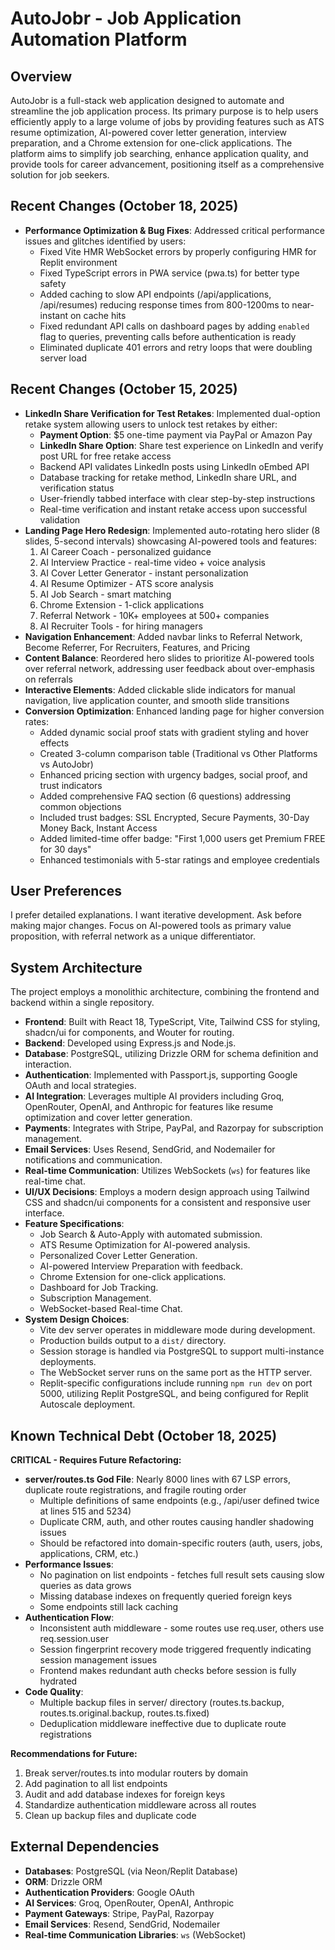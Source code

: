 # AutoJobr - Job Application Automation Platform

## Overview
AutoJobr is a full-stack web application designed to automate and streamline the job application process. Its primary purpose is to help users efficiently apply to a large volume of jobs by providing features such as ATS resume optimization, AI-powered cover letter generation, interview preparation, and a Chrome extension for one-click applications. The platform aims to simplify job searching, enhance application quality, and provide tools for career advancement, positioning itself as a comprehensive solution for job seekers.

## Recent Changes (October 18, 2025)
- **Performance Optimization & Bug Fixes**: Addressed critical performance issues and glitches identified by users:
  - Fixed Vite HMR WebSocket errors by properly configuring HMR for Replit environment
  - Fixed TypeScript errors in PWA service (pwa.ts) for better type safety
  - Added caching to slow API endpoints (/api/applications, /api/resumes) reducing response times from 800-1200ms to near-instant on cache hits
  - Fixed redundant API calls on dashboard pages by adding `enabled` flag to queries, preventing calls before authentication is ready
  - Eliminated duplicate 401 errors and retry loops that were doubling server load

## Recent Changes (October 15, 2025)
- **LinkedIn Share Verification for Test Retakes**: Implemented dual-option retake system allowing users to unlock test retakes by either:
  - **Payment Option**: $5 one-time payment via PayPal or Amazon Pay
  - **LinkedIn Share Option**: Share test experience on LinkedIn and verify post URL for free retake access
  - Backend API validates LinkedIn posts using LinkedIn oEmbed API
  - Database tracking for retake method, LinkedIn share URL, and verification status
  - User-friendly tabbed interface with clear step-by-step instructions
  - Real-time verification and instant retake access upon successful validation
- **Landing Page Hero Redesign**: Implemented auto-rotating hero slider (8 slides, 5-second intervals) showcasing AI-powered tools and features:
  1. AI Career Coach - personalized guidance
  2. AI Interview Practice - real-time video + voice analysis
  3. AI Cover Letter Generator - instant personalization
  4. AI Resume Optimizer - ATS score analysis
  5. AI Job Search - smart matching
  6. Chrome Extension - 1-click applications
  7. Referral Network - 10K+ employees at 500+ companies
  8. AI Recruiter Tools - for hiring managers
- **Navigation Enhancement**: Added navbar links to Referral Network, Become Referrer, For Recruiters, Features, and Pricing
- **Content Balance**: Reordered hero slides to prioritize AI-powered tools over referral network, addressing user feedback about over-emphasis on referrals
- **Interactive Elements**: Added clickable slide indicators for manual navigation, live application counter, and smooth slide transitions
- **Conversion Optimization**: Enhanced landing page for higher conversion rates:
  - Added dynamic social proof stats with gradient styling and hover effects
  - Created 3-column comparison table (Traditional vs Other Platforms vs AutoJobr)
  - Enhanced pricing section with urgency badges, social proof, and trust indicators
  - Added comprehensive FAQ section (6 questions) addressing common objections
  - Included trust badges: SSL Encrypted, Secure Payments, 30-Day Money Back, Instant Access
  - Added limited-time offer badge: "First 1,000 users get Premium FREE for 30 days"
  - Enhanced testimonials with 5-star ratings and employee credentials

## User Preferences
I prefer detailed explanations. I want iterative development. Ask before making major changes. Focus on AI-powered tools as primary value proposition, with referral network as a unique differentiator.

## System Architecture
The project employs a monolithic architecture, combining the frontend and backend within a single repository.
-   **Frontend**: Built with React 18, TypeScript, Vite, Tailwind CSS for styling, shadcn/ui for components, and Wouter for routing.
-   **Backend**: Developed using Express.js and Node.js.
-   **Database**: PostgreSQL, utilizing Drizzle ORM for schema definition and interaction.
-   **Authentication**: Implemented with Passport.js, supporting Google OAuth and local strategies.
-   **AI Integration**: Leverages multiple AI providers including Groq, OpenRouter, OpenAI, and Anthropic for features like resume optimization and cover letter generation.
-   **Payments**: Integrates with Stripe, PayPal, and Razorpay for subscription management.
-   **Email Services**: Uses Resend, SendGrid, and Nodemailer for notifications and communication.
-   **Real-time Communication**: Utilizes WebSockets (`ws`) for features like real-time chat.
-   **UI/UX Decisions**: Employs a modern design approach using Tailwind CSS and shadcn/ui components for a consistent and responsive user interface.
-   **Feature Specifications**:
    -   Job Search & Auto-Apply with automated submission.
    -   ATS Resume Optimization for AI-powered analysis.
    -   Personalized Cover Letter Generation.
    -   AI-powered Interview Preparation with feedback.
    -   Chrome Extension for one-click applications.
    -   Dashboard for Job Tracking.
    -   Subscription Management.
    -   WebSocket-based Real-time Chat.
-   **System Design Choices**:
    -   Vite dev server operates in middleware mode during development.
    -   Production builds output to a `dist/` directory.
    -   Session storage is handled via PostgreSQL to support multi-instance deployments.
    -   The WebSocket server runs on the same port as the HTTP server.
    -   Replit-specific configurations include running `npm run dev` on port 5000, utilizing Replit PostgreSQL, and being configured for Replit Autoscale deployment.

## Known Technical Debt (October 18, 2025)
**CRITICAL - Requires Future Refactoring:**
- **server/routes.ts God File**: Nearly 8000 lines with 67 LSP errors, duplicate route registrations, and fragile routing order
  - Multiple definitions of same endpoints (e.g., /api/user defined twice at lines 515 and 5234)
  - Duplicate CRM, auth, and other routes causing handler shadowing issues
  - Should be refactored into domain-specific routers (auth, users, jobs, applications, CRM, etc.)
- **Performance Issues**: 
  - No pagination on list endpoints - fetches full result sets causing slow queries as data grows
  - Missing database indexes on frequently queried foreign keys
  - Some endpoints still lack caching
- **Authentication Flow**: 
  - Inconsistent auth middleware - some routes use req.user, others use req.session.user
  - Session fingerprint recovery mode triggered frequently indicating session management issues
  - Frontend makes redundant auth checks before session is fully hydrated
- **Code Quality**:
  - Multiple backup files in server/ directory (routes.ts.backup, routes.ts.original.backup, routes.ts.fixed)
  - Deduplication middleware ineffective due to duplicate route registrations

**Recommendations for Future:**
1. Break server/routes.ts into modular routers by domain
2. Add pagination to all list endpoints
3. Audit and add database indexes for foreign keys
4. Standardize authentication middleware across all routes
5. Clean up backup files and duplicate code

## External Dependencies
-   **Databases**: PostgreSQL (via Neon/Replit Database)
-   **ORM**: Drizzle ORM
-   **Authentication Providers**: Google OAuth
-   **AI Services**: Groq, OpenRouter, OpenAI, Anthropic
-   **Payment Gateways**: Stripe, PayPal, Razorpay
-   **Email Services**: Resend, SendGrid, Nodemailer
-   **Real-time Communication Libraries**: `ws` (WebSocket)